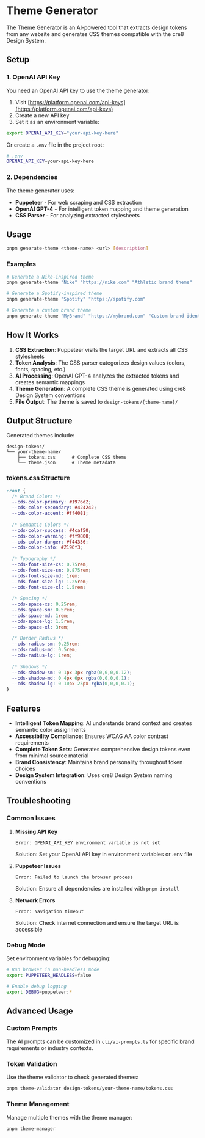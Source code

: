 # Theme Generator

The Theme Generator is an AI-powered tool that extracts design tokens from any website and generates CSS themes compatible with the cre8 Design System.

## Setup

### 1. OpenAI API Key

You need an OpenAI API key to use the theme generator:

1. Visit [https://platform.openai.com/api-keys](https://platform.openai.com/api-keys)
2. Create a new API key
3. Set it as an environment variable:

```bash
export OPENAI_API_KEY="your-api-key-here"
```

Or create a `.env` file in the project root:

```bash
# .env
OPENAI_API_KEY=your-api-key-here
```

### 2. Dependencies

The theme generator uses:
- **Puppeteer** - For web scraping and CSS extraction
- **OpenAI GPT-4** - For intelligent token mapping and theme generation
- **CSS Parser** - For analyzing extracted stylesheets

## Usage

```bash
pnpm generate-theme <theme-name> <url> [description]
```

### Examples

```bash
# Generate a Nike-inspired theme
pnpm generate-theme "Nike" "https://nike.com" "Athletic brand theme"

# Generate a Spotify-inspired theme
pnpm generate-theme "Spotify" "https://spotify.com"

# Generate a custom brand theme
pnpm generate-theme "MyBrand" "https://mybrand.com" "Custom brand identity"
```

## How It Works

1. **CSS Extraction**: Puppeteer visits the target URL and extracts all CSS stylesheets
2. **Token Analysis**: The CSS parser categorizes design values (colors, fonts, spacing, etc.)
3. **AI Processing**: OpenAI GPT-4 analyzes the extracted tokens and creates semantic mappings
4. **Theme Generation**: A complete CSS theme is generated using cre8 Design System conventions
5. **File Output**: The theme is saved to `design-tokens/{theme-name}/`

## Output Structure

Generated themes include:

```
design-tokens/
└── your-theme-name/
    ├── tokens.css      # Complete CSS theme
    └── theme.json      # Theme metadata
```

### tokens.css Structure

```css
:root {
  /* Brand Colors */
  --cds-color-primary: #1976d2;
  --cds-color-secondary: #424242;
  --cds-color-accent: #ff4081;
  
  /* Semantic Colors */
  --cds-color-success: #4caf50;
  --cds-color-warning: #ff9800;
  --cds-color-danger: #f44336;
  --cds-color-info: #2196f3;
  
  /* Typography */
  --cds-font-size-xs: 0.75rem;
  --cds-font-size-sm: 0.875rem;
  --cds-font-size-md: 1rem;
  --cds-font-size-lg: 1.25rem;
  --cds-font-size-xl: 1.5rem;
  
  /* Spacing */
  --cds-space-xs: 0.25rem;
  --cds-space-sm: 0.5rem;
  --cds-space-md: 1rem;
  --cds-space-lg: 1.5rem;
  --cds-space-xl: 3rem;
  
  /* Border Radius */
  --cds-radius-sm: 0.25rem;
  --cds-radius-md: 0.5rem;
  --cds-radius-lg: 1rem;
  
  /* Shadows */
  --cds-shadow-sm: 0 1px 3px rgba(0,0,0,0.12);
  --cds-shadow-md: 0 4px 6px rgba(0,0,0,0.1);
  --cds-shadow-lg: 0 10px 25px rgba(0,0,0,0.1);
}
```

## Features

- **Intelligent Token Mapping**: AI understands brand context and creates semantic color assignments
- **Accessibility Compliance**: Ensures WCAG AA color contrast requirements
- **Complete Token Sets**: Generates comprehensive design tokens even from minimal source material
- **Brand Consistency**: Maintains brand personality throughout token choices
- **Design System Integration**: Uses cre8 Design System naming conventions

## Troubleshooting

### Common Issues

1. **Missing API Key**
   ```
   Error: OPENAI_API_KEY environment variable is not set
   ```
   Solution: Set your OpenAI API key in environment variables or .env file

2. **Puppeteer Issues**
   ```
   Error: Failed to launch the browser process
   ```
   Solution: Ensure all dependencies are installed with `pnpm install`

3. **Network Errors**
   ```
   Error: Navigation timeout
   ```
   Solution: Check internet connection and ensure the target URL is accessible

### Debug Mode

Set environment variables for debugging:

```bash
# Run browser in non-headless mode
export PUPPETEER_HEADLESS=false

# Enable debug logging
export DEBUG=puppeteer:*
```

## Advanced Usage

### Custom Prompts

The AI prompts can be customized in `cli/ai-prompts.ts` for specific brand requirements or industry contexts.

### Token Validation

Use the theme validator to check generated themes:

```bash
pnpm theme-validator design-tokens/your-theme-name/tokens.css
```

### Theme Management

Manage multiple themes with the theme manager:

```bash
pnpm theme-manager
```